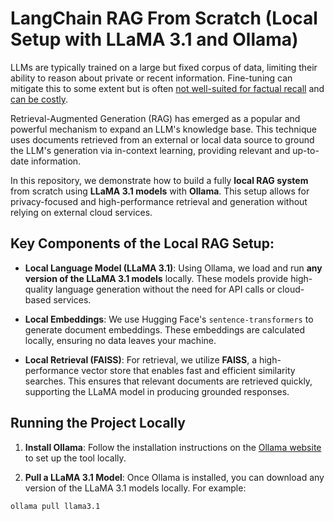 # LangChain RAG From Scratch (Local Setup with LLaMA 3.1 and Ollama)

LLMs are typically trained on a large but fixed corpus of data, limiting their ability to reason about private or recent information. Fine-tuning can mitigate this to some extent but is often [not well-suited for factual recall](https://www.anyscale.com/blog/fine-tuning-is-for-form-not-facts) and [can be costly](https://www.glean.com/blog/how-to-build-an-ai-assistant-for-the-enterprise).

Retrieval-Augmented Generation (RAG) has emerged as a popular and powerful mechanism to expand an LLM's knowledge base. This technique uses documents retrieved from an external or local data source to ground the LLM's generation via in-context learning, providing relevant and up-to-date information.

In this repository, we demonstrate how to build a fully **local RAG system** from scratch using **LLaMA 3.1 models** with **Ollama**. This setup allows for privacy-focused and high-performance retrieval and generation without relying on external cloud services.

## Key Components of the Local RAG Setup:

- **Local Language Model (LLaMA 3.1)**: Using Ollama, we load and run **any version of the LLaMA 3.1 models** locally. These models provide high-quality language generation without the need for API calls or cloud-based services.
  
- **Local Embeddings**: We use Hugging Face's `sentence-transformers` to generate document embeddings. These embeddings are calculated locally, ensuring no data leaves your machine.
  
- **Local Retrieval (FAISS)**: For retrieval, we utilize **FAISS**, a high-performance vector store that enables fast and efficient similarity searches. This ensures that relevant documents are retrieved quickly, supporting the LLaMA model in producing grounded responses.

## Running the Project Locally

1. **Install Ollama**: Follow the installation instructions on the [Ollama website](https://ollama.com/) to set up the tool locally.

2. **Pull a LLaMA 3.1 Model**: Once Ollama is installed, you can download any version of the LLaMA 3.1 models locally. 
For example:
```bash
ollama pull llama3.1
```
